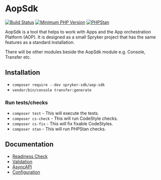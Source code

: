 # AopSdk

[![Build Status](https://github.com/spryker-sdk/aop-sdk/workflows/CI/badge.svg?branch=master)](https://github.com/spryker-sdk/aop-sdk/actions?query=workflow%3ACI+branch%3Amaster)
[![Minimum PHP Version](https://img.shields.io/badge/php-%3E%3D%207.4-8892BF.svg)](https://php.net/)
[![PHPStan](https://img.shields.io/badge/PHPStan-level%208-brightgreen.svg?style=flat)](https://phpstan.org/)

AopSdk is a tool that helps to work with Apps and the App orchestration Platform (AOP). It is designed as a small Spryker project that has the same features as a standard installation.

There will be other modules beside the AopSdk module e.g. Console, Transfer etc.

## Installation

- `composer require --dev spryker-sdk/aop-sdk`
- `vendor/bin/console transfer:generate`

### Run tests/checks

- `composer test` - This will execute the tests.
- `composer cs-check` - This will run CodeStyle checks.
- `composer cs-fix` - This will fix fixable CodeStyles.
- `composer stan` - This will run PHPStan checks.

## Documentation

- [Readiness Check](./docs/readiness-check.md)
- [Validation](./docs/validation.md)
- [AsyncAPI](./docs/async-api.md)
- [Configuration](./docs/configuration.md)
